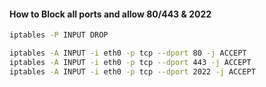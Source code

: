 #### How to Block all ports and allow 80/443 & 2022

```sh
iptables -P INPUT DROP
```
```sh
iptables -A INPUT -i eth0 -p tcp --dport 80 -j ACCEPT
iptables -A INPUT -i eth0 -p tcp --dport 443 -j ACCEPT
iptables -A INPUT -i eth0 -p tcp --dport 2022 -j ACCEPT
```
